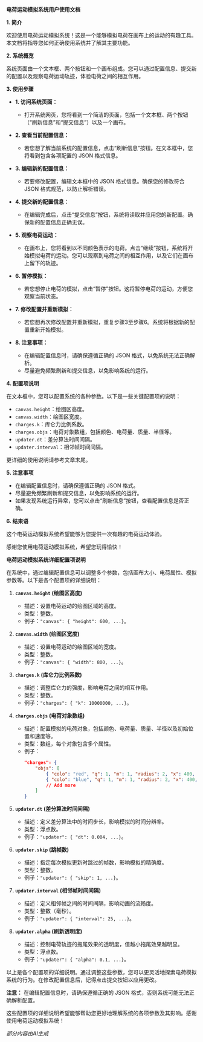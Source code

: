 **电荷运动模拟系统用户使用文档**

**1. 简介**

欢迎使用电荷运动模拟系统！这是一个能够模拟电荷在画布上的运动的有趣工具。本文档将指导您如何正确使用系统并了解其主要功能。

**2. 系统概览**

系统页面由一个文本框、两个按钮和一个画布组成。您可以通过配置信息、提交新的配置以及观察电荷运动轨迹，体验电荷之间的相互作用。

**3. 使用步骤**

- **1. 访问系统页面：**
   - 打开系统网页，您将看到一个简洁的页面，包括一个文本框、两个按钮（“刷新信息”和“提交信息”）以及一个画布。

- **2. 查看当前配置信息：**
   - 若您想了解当前系统的配置信息，点击“刷新信息”按钮。在文本框中，您将看到包含各项配置的 JSON 格式信息。

- **3. 编辑新的配置信息：**
   - 若要修改配置，编辑文本框中的 JSON 格式信息。确保您的修改符合 JSON 格式规范，以防止解析错误。

- **4. 提交新的配置信息：**
   - 在编辑完成后，点击“提交信息”按钮，系统将读取并应用您的新配置。确保新的配置信息正确无误。

- **5. 观察电荷运动：**
   - 在画布上，您将看到以不同颜色表示的电荷。点击“继续”按钮，系统将开始模拟电荷的运动。您可以观察到电荷之间的相互作用，以及它们在画布上留下的轨迹。

- **6. 暂停模拟：**
   - 若您想停止电荷的模拟，点击“暂停”按钮。这将暂停电荷的运动，方便您观察当前状态。

- **7. 修改配置并重新模拟：**
   - 若您想再次修改配置并重新模拟，重复步骤3至步骤6。系统将根据新的配置重新开始模拟。

- **8. 注意事项：**
   - 在编辑配置信息时，请确保遵循正确的 JSON 格式，以免系统无法正确解析。
   - 尽量避免频繁刷新和提交信息，以免影响系统的运行。

**4. 配置项说明**

在文本框中，您可以配置系统的各种参数。以下是一些关键配置项的说明：

- `canvas.height`：绘图区高度。
- `canvas.width`：绘图区宽度。
- `charges.k`：库仑力比例系数。
- `charges.objs`：电荷对象数组，包括颜色、电荷量、质量、半径等。
- `updater.dt`：差分算法时间间隔。
- `updater.interval`：相邻帧时间间隔。

更详细的使用说明请参考文章末尾。

**5. 注意事项**

- 在编辑配置信息时，请确保遵循正确的 JSON 格式。
- 尽量避免频繁刷新和提交信息，以免影响系统的运行。
- 如果发现系统运行异常，您可以点击“刷新信息”按钮，查看配置信息是否正确。

**6. 结束语**

这个电荷运动模拟系统希望能够为您提供一次有趣的电荷运动体验。

感谢您使用电荷运动模拟系统，希望您玩得愉快！


**电荷运动模拟系统详细配置项说明**

在系统中，通过编辑配置信息可以调整多个参数，包括画布大小、电荷属性、模拟参数等。以下是各个配置项的详细说明：

1. **`canvas.height` (绘图区高度)**
   - 描述：设置电荷运动的绘图区域的高度。
   - 类型：整数。
   - 例子：`"canvas": { "height": 600, ...}`。

2. **`canvas.width` (绘图区宽度)**
   - 描述：设置电荷运动的绘图区域的宽度。
   - 类型：整数。
   - 例子：`"canvas": { "width": 800, ...}`。

3. **`charges.k` (库仑力比例系数)**
   - 描述：调整库仑力的强度，影响电荷之间的相互作用。
   - 类型：整数。
   - 例子：`"charges": { "k": 10000000, ...}`。

4. **`charges.objs` (电荷对象数组)**
   - 描述：配置模拟的电荷对象，包括颜色、电荷量、质量、半径以及初始位置和速度等。
   - 类型：数组，每个对象包含多个属性。
   - 例子：
     ```json
     "charges": {
         "objs": [
             { "colo": "red", "q": 1, "m": 1, "radius": 2, "x": 400, "y": 100, "vx": 400, "vy": 0 },
             { "colo": "blue", "q": 1, "m": 1, "radius": 2, "x": 400, "y": 500, "vx": 400, "vy": 0 }
             // Add more
         ]
     }

5. **`updater.dt` (差分算法时间间隔)**
   - 描述：定义差分算法中的时间步长，影响模拟的时间分辨率。
   - 类型：浮点数。
   - 例子：`"updater": { "dt": 0.004, ...}`。

6. **`updater.skip` (跳帧数)**
   - 描述：指定每次模拟更新时跳过的帧数，影响模拟的精确度。
   - 类型：整数。
   - 例子：`"updater": { "skip": 1, ...}`。

7. **`updater.interval` (相邻帧时间间隔)**
   - 描述：定义相邻帧之间的时间间隔，影响动画的流畅度。
   - 类型：整数（毫秒）。
   - 例子：`"updater": { "interval": 25, ...}`。

8. **`updater.alpha` (刷新透明度)**
   - 描述：控制电荷轨迹的拖尾效果的透明度，值越小拖尾效果越明显。
   - 类型：浮点数。
   - 例子：`"updater": { "alpha": 0.1, ...}`。

以上是各个配置项的详细说明。通过调整这些参数，您可以更灵活地探索电荷模拟系统的行为。在修改配置信息后，记得点击提交按钮以应用更改。

**注意：** 在编辑配置信息时，请确保遵循正确的 JSON 格式，否则系统可能无法正确解析配置。

这些配置项的详细说明希望能够帮助您更好地理解系统的各项参数及其影响。感谢使用电荷运动模拟系统！

*部分内容由AI生成*
